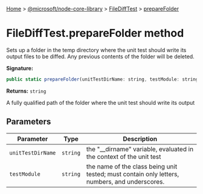 [Home](./index) &gt; [@microsoft/node-core-library](node-core-library.md) &gt; [FileDiffTest](node-core-library.filedifftest.md) &gt; [prepareFolder](node-core-library.filedifftest.preparefolder.md)

# FileDiffTest.prepareFolder method

Sets up a folder in the temp directory where the unit test should write its output files to be diffed. Any previous contents of the folder will be deleted.

**Signature:**
```javascript
public static prepareFolder(unitTestDirName: string, testModule: string): string;
```
**Returns:** `string`

A fully qualified path of the folder where the unit test should write its output

## Parameters

|  Parameter | Type | Description |
|  --- | --- | --- |
|  `unitTestDirName` | `string` | the "\_\_dirname" variable, evaluated in the context of the unit test |
|  `testModule` | `string` | the name of the class being unit tested; must contain only letters, numbers, and underscores. |

